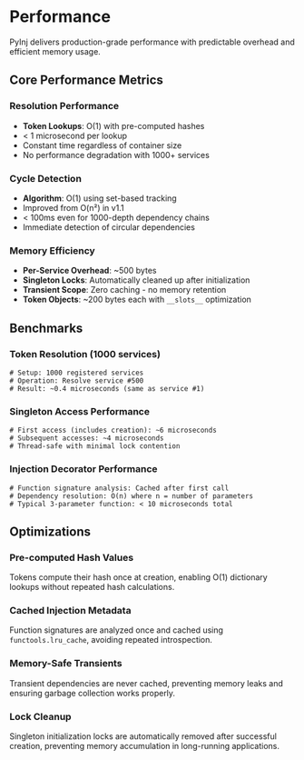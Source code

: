 # Performance

PyInj delivers production-grade performance with predictable overhead and efficient memory usage.

## Core Performance Metrics

### Resolution Performance

- **Token Lookups**: O(1) with pre-computed hashes
- < 1 microsecond per lookup
- Constant time regardless of container size
- No performance degradation with 1000+ services

### Cycle Detection

- **Algorithm**: O(1) using set-based tracking
- Improved from O(n²) in v1.1
- < 100ms even for 1000-depth dependency chains
- Immediate detection of circular dependencies

### Memory Efficiency

- **Per-Service Overhead**: ~500 bytes
- **Singleton Locks**: Automatically cleaned up after initialization
- **Transient Scope**: Zero caching - no memory retention
- **Token Objects**: ~200 bytes each with `__slots__` optimization

## Benchmarks

### Token Resolution (1000 services)

```
# Setup: 1000 registered services
# Operation: Resolve service #500
# Result: ~0.4 microseconds (same as service #1)
```

### Singleton Access Performance

```
# First access (includes creation): ~6 microseconds
# Subsequent accesses: ~4 microseconds
# Thread-safe with minimal lock contention
```

### Injection Decorator Performance

```
# Function signature analysis: Cached after first call
# Dependency resolution: O(n) where n = number of parameters
# Typical 3-parameter function: < 10 microseconds total
```

## Optimizations

### Pre-computed Hash Values

Tokens compute their hash once at creation, enabling O(1) dictionary lookups without repeated hash calculations.

### Cached Injection Metadata

Function signatures are analyzed once and cached using `functools.lru_cache`, avoiding repeated introspection.

### Memory-Safe Transients

Transient dependencies are never cached, preventing memory leaks and ensuring garbage collection works properly.

### Lock Cleanup

Singleton initialization locks are automatically removed after successful creation, preventing memory accumulation in long-running applications.

